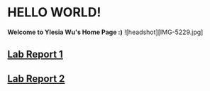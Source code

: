 # HELLO WORLD!

**Welcome to Ylesia Wu's Home Page :)**
![headshot][IMG-5229.jpg]

## [Lab Report 1](https://ylesia-wu.github.io/cse15l-lab-reports/lab-report-1.html)

## [Lab Report 2](https://ylesia-wu.github.io/cse15l-lab-reports/lab-report-2.html)
